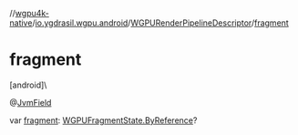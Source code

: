//[wgpu4k-native](../../../index.md)/[io.ygdrasil.wgpu.android](../index.md)/[WGPURenderPipelineDescriptor](index.md)/[fragment](fragment.md)

# fragment

[android]\

@[JvmField](https://kotlinlang.org/api/core/kotlin-stdlib/kotlin.jvm/-jvm-field/index.html)

var [fragment](fragment.md): [WGPUFragmentState.ByReference](../-w-g-p-u-fragment-state/-by-reference/index.md)?